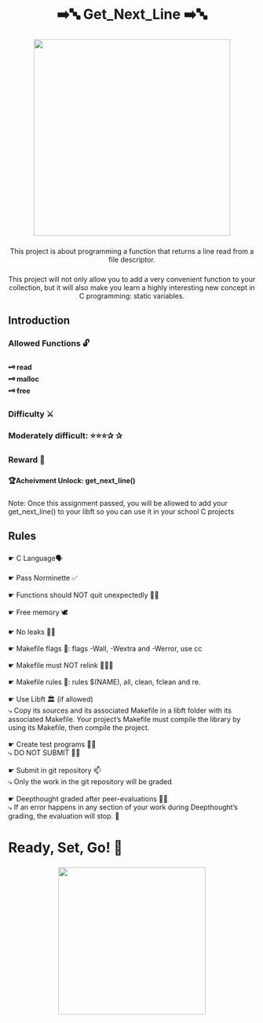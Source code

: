 <h1 align="center">➡️🔤 Get_Next_Line ➡️🔤</h1>

###

<div align="center">
  <img height="400" src="https://i.imgur.com/zcMx4CG.png"  />
</div>

###

<p align="center">This project is about programming a function that returns a line read from a file descriptor.</p>

###

<p align="center">This project will not only allow you to add a very convenient function to your collection, but it will also make you learn a highly interesting new concept in C programming: static variables.</p>

###

<h2 align="left">Introduction</h2>

###

<h3 align="left">Allowed Functions 🔓</h3>

###

<h4 align="left">🗝️ read<br>🗝️ malloc<br>🗝️ free</h4>

###

<h3 align="left">Difficulty ⚔️</h3>

###

<h3 align="left">Moderately difficult: ⭐⭐⭐✰ ✰</h3>

###

<h3 align="left">Reward 💎</h3>

###

<h4 align="left">🏆Acheivment Unlock: get_next_line()</h4>

###

<p align="left">Note: Once this assignment passed, you will be allowed to add your get_next_line() to your libft so you can use it in your school C projects</p>

###

<h2 align="left">Rules</h2>

###

<p align="left">☛ C Language🗣️<br><br>☛ Pass Norminette ✅<br><br>☛ Functions should NOT quit unexpectedly 🚫😵<br><br>☛ Free memory 🕊️<br><br>☛ No leaks 🚫🚰<br><br>☛ Makefile flags 🚩: flags -Wall, -Wextra and -Werror, use cc<br><br>☛ Makefile must NOT relink 🚫⛓️‍💥<br><br>☛ Makefile rules 📝: rules $(NAME), all, clean, fclean and re.<br><br>☛ Use Libft 🏛️ (if allowed)<br>⤷ Copy its sources and its associated Makefile in a libft folder with its associated Makefile. Your project’s Makefile must compile the library by using its Makefile, then compile the project.<br><br>☛ Create test programs 🔬🧪<br>⤷ DO NOT SUBMIT 🚫📨<br><br>☛ Submit in git repository 📫<br>⤷ Only the work in the git repository will be graded<br><br>☛ Deepthought graded after peer-evaluations 🧐🧠<br>⤷ If an error happens in any section of your work during Deepthought’s grading, the evaluation will stop. 🛑</p>

###

<h1 align="left">Ready, Set, Go! 🏁</h1>

###

<div align="center">
  <img height="300" src="https://c.tenor.com/kDsXIaIqAhcAAAAd/tenor.gif"  />
</div>

###
